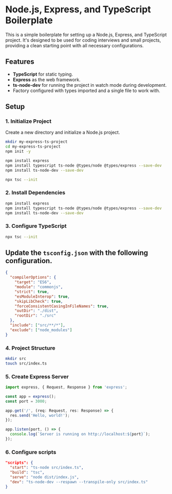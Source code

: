 # Node.js, Express, and TypeScript Boilerplate

This is a simple boilerplate for setting up a Node.js, Express, and TypeScript project. It's designed to be used for coding interviews and small projects, providing a clean starting point with all necessary configurations.

## Features

- **TypeScript** for static typing.
- **Express** as the web framework.
- **ts-node-dev** for running the project in watch mode during development.
- Factory configured with types imported and a single file to work with.

## Setup

### 1. Initialize Project

Create a new directory and initialize a Node.js project.

```sh
mkdir my-express-ts-project
cd my-express-ts-project
npm init -y

npm install express
npm install typescript ts-node @types/node @types/express --save-dev
npm install ts-node-dev --save-dev

npx tsc --init
```

### 2. Install Dependencies

```sh
npm install express
npm install typescript ts-node @types/node @types/express --save-dev
npm install ts-node-dev --save-dev
```

### 3. Configure TypeScript

```sh
npx tsc --init
```
## Update the `tsconfig.json` with the following configuration.

```json
{
  "compilerOptions": {
    "target": "ES6",
    "module": "commonjs",
    "strict": true,
    "esModuleInterop": true,
    "skipLibCheck": true,
    "forceConsistentCasingInFileNames": true,
    "outDir": "./dist",
    "rootDir": "./src"
  },
  "include": ["src/**/*"],
  "exclude": ["node_modules"]
}
```
### 4. Project Structure

```sh
mkdir src
touch src/index.ts
```

### 5. Create Express Server

```typescript
import express, { Request, Response } from 'express';

const app = express();
const port = 3000;

app.get('/', (req: Request, res: Response) => {
  res.send('Hello, world!');
});

app.listen(port, () => {
  console.log(`Server is running on http://localhost:${port}`);
});
```

### 6. Configure scripts

```json
"scripts": {
  "start": "ts-node src/index.ts",
  "build": "tsc",
  "serve": "node dist/index.js",
  "dev": "ts-node-dev --respawn --transpile-only src/index.ts"
}
```

